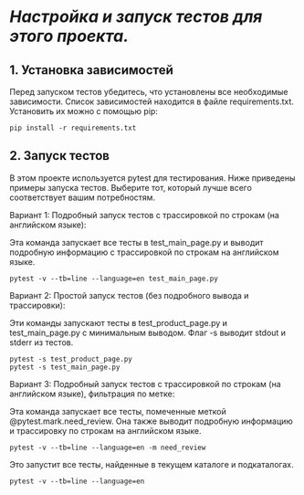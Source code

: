 # _Настройка и запуск тестов для этого проекта._

## 1. Установка зависимостей

Перед запуском тестов убедитесь, что установлены все необходимые зависимости.  Список зависимостей находится в файле requirements.txt.  Установить их можно с помощью pip:


    pip install -r requirements.txt


## 2. Запуск тестов

В этом проекте используется pytest для тестирования. Ниже приведены примеры запуска тестов. Выберите тот, который лучше всего соответствует вашим потребностям.

Вариант 1: Подробный запуск тестов с трассировкой по строкам (на английском языке):

Эта команда запускает все тесты в test_main_page.py и выводит подробную информацию с трассировкой по строкам на английском языке.


    pytest -v --tb=line --language=en test_main_page.py


Вариант 2: Простой запуск тестов (без подробного вывода и трассировки):

Эти команды запускают тесты в test_product_page.py и test_main_page.py с минимальным выводом. Флаг -s выводит stdout и stderr из тестов.


    pytest -s test_product_page.py
    pytest -s test_main_page.py


Вариант 3: Подробный запуск тестов с трассировкой по строкам (на английском языке), фильтрация по метке:

Эта команда запускает все тесты, помеченные меткой @pytest.mark.need_review. Она также выводит подробную информацию и трассировку по строкам на английском языке.


    pytest -v --tb=line --language=en -m need_review


Это запустит все тесты, найденные в текущем каталоге и подкаталогах.

    pytest -v --tb=line --language=en